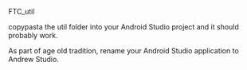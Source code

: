 FTC_util

copypasta the util folder into your Android Studio project and it should probably work.

As part of age old tradition, rename your Android Studio application to Andrew Studio.
